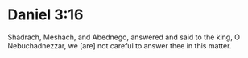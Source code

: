 # Daniel 3:16

Shadrach, Meshach, and Abednego, answered and said to the king, O Nebuchadnezzar, we [are] not careful to answer thee in this matter.